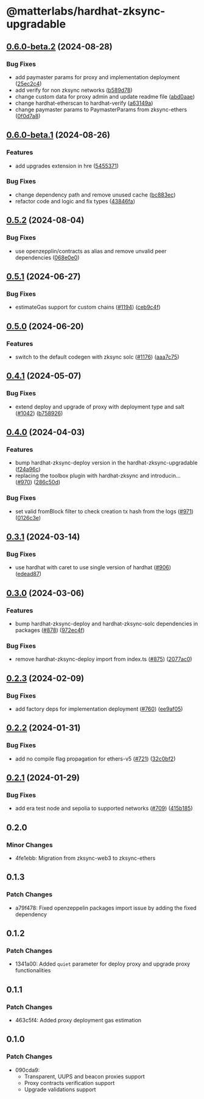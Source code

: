 # @matterlabs/hardhat-zksync-upgradable

## [0.6.0-beta.2](https://github.com/matter-labs/hardhat-zksync/compare/@matterlabs/hardhat-zksync-upgradable-v0.6.0-beta.1...@matterlabs/hardhat-zksync-upgradable-v0.6.0-beta.2) (2024-08-28)


### Bug Fixes

* add paymaster params for proxy and implementation deployment ([25ec2c4](https://github.com/matter-labs/hardhat-zksync/commit/25ec2c40c11447d4e6e63976e0d0dcc64d2e916a))
* add verify for non zksync networks ([b589d78](https://github.com/matter-labs/hardhat-zksync/commit/b589d78895ab6d7a4898bef954c9e7cb67c728d3))
* change custom data for proxy admin and update readme file ([abd0aae](https://github.com/matter-labs/hardhat-zksync/commit/abd0aaeb80063ed9b417af70538c01b067c8d4d5))
* change hardhat-etherscan to hardhat-verify ([a63149a](https://github.com/matter-labs/hardhat-zksync/commit/a63149a6d2a7e5aea2acc5b7c3f432821b4a3f4b))
* change paymaster params to PaymasterParams from zksync-ethers ([0f0d7a8](https://github.com/matter-labs/hardhat-zksync/commit/0f0d7a883191e4a7294db017fcd099caa3fcc2b6))

## [0.6.0-beta.1](https://github.com/matter-labs/hardhat-zksync/compare/@matterlabs/hardhat-zksync-upgradable-v0.5.2...@matterlabs/hardhat-zksync-upgradable-v0.6.0-beta.1) (2024-08-26)


### Features

* add upgrades extension in hre ([5455371](https://github.com/matter-labs/hardhat-zksync/commit/5455371ce2fc47eee3d0ccdc210a3b90356afdd4))


### Bug Fixes

* change dependency path and remove unused cache ([bc883ec](https://github.com/matter-labs/hardhat-zksync/commit/bc883ec9db923598a470e3c0682b5d3615764368))
* refactor code and logic and fix types ([43846fa](https://github.com/matter-labs/hardhat-zksync/commit/43846faa4d46aab40462053a2b342725095a574e))

## [0.5.2](https://github.com/matter-labs/hardhat-zksync/compare/@matterlabs/hardhat-zksync-upgradable-v0.5.1...@matterlabs/hardhat-zksync-upgradable-v0.5.2) (2024-08-04)


### Bug Fixes

* use openzepplin/contracts as alias and remove unvalid peer dependencies ([068e0e0](https://github.com/matter-labs/hardhat-zksync/commit/068e0e0c265fb3b4853727553b72c3be77dd75d8))

## [0.5.1](https://github.com/matter-labs/hardhat-zksync/compare/@matterlabs/hardhat-zksync-upgradable-v0.5.0...@matterlabs/hardhat-zksync-upgradable-v0.5.1) (2024-06-27)


### Bug Fixes

* estimateGas support for custom chains ([#1194](https://github.com/matter-labs/hardhat-zksync/issues/1194)) ([ceb9c4f](https://github.com/matter-labs/hardhat-zksync/commit/ceb9c4f1dc0fbb33b42acfa480f7012d86501c40))

## [0.5.0](https://github.com/matter-labs/hardhat-zksync/compare/@matterlabs/hardhat-zksync-upgradable-v0.4.1...@matterlabs/hardhat-zksync-upgradable-v0.5.0) (2024-06-20)


### Features

* switch to the default codegen with zksync solc ([#1176](https://github.com/matter-labs/hardhat-zksync/issues/1176)) ([aaa7c75](https://github.com/matter-labs/hardhat-zksync/commit/aaa7c75a1c8094d52d880f8c14d3e6bdca28b07f))

## [0.4.1](https://github.com/matter-labs/hardhat-zksync/compare/@matterlabs/hardhat-zksync-upgradable-v0.4.0...@matterlabs/hardhat-zksync-upgradable-v0.4.1) (2024-05-07)


### Bug Fixes

* extend deploy and upgrade of proxy with deployment type and salt ([#1042](https://github.com/matter-labs/hardhat-zksync/issues/1042)) ([b758926](https://github.com/matter-labs/hardhat-zksync/commit/b758926507e8ade096603ed0db2cb99eaefcc0dd))

## [0.4.0](https://github.com/matter-labs/hardhat-zksync/compare/@matterlabs/hardhat-zksync-upgradable-v0.3.1...@matterlabs/hardhat-zksync-upgradable-v0.4.0) (2024-04-03)


### Features

* bump hardhat-zksync-deploy version in the hardhat-zksync-upgradable ([f24a96c](https://github.com/matter-labs/hardhat-zksync/commit/f24a96cd154a59803b8e467918719821572ca529))
* replacing the toolbox plugin with hardhat-zksync and introducin… ([#970](https://github.com/matter-labs/hardhat-zksync/issues/970)) ([286c50d](https://github.com/matter-labs/hardhat-zksync/commit/286c50dc3ea36ff1ca277c07c8cb66200e625fc2))


### Bug Fixes

* set valid fromBlock filter to check creation tx hash from the logs ([#971](https://github.com/matter-labs/hardhat-zksync/issues/971)) ([0126c3e](https://github.com/matter-labs/hardhat-zksync/commit/0126c3ee94ef6503a50bffb0db6a8e1c3ef791fe))

## [0.3.1](https://github.com/matter-labs/hardhat-zksync/compare/@matterlabs/hardhat-zksync-upgradable-v0.3.0...@matterlabs/hardhat-zksync-upgradable-v0.3.1) (2024-03-14)


### Bug Fixes

* use hardhat with caret to use single version of hardhat ([#906](https://github.com/matter-labs/hardhat-zksync/issues/906)) ([edead87](https://github.com/matter-labs/hardhat-zksync/commit/edead87ed1f2e0d495918fe8b8a68d0e378b76b0))

## [0.3.0](https://github.com/matter-labs/hardhat-zksync/compare/@matterlabs/hardhat-zksync-upgradable-v0.2.3...@matterlabs/hardhat-zksync-upgradable-v0.3.0) (2024-03-06)


### Features

* bump hardhat-zksync-deploy and hardhat-zksync-solc dependencies in packages ([#878](https://github.com/matter-labs/hardhat-zksync/issues/878)) ([972ec4f](https://github.com/matter-labs/hardhat-zksync/commit/972ec4f44fca7619182ae3400cf209e50a45905a))


### Bug Fixes

* remove hardhat-zksync-deploy import from index.ts ([#875](https://github.com/matter-labs/hardhat-zksync/issues/875)) ([2077ac0](https://github.com/matter-labs/hardhat-zksync/commit/2077ac0e3d6801ddff8d6e072a816458e60087fd))

## [0.2.3](https://github.com/matter-labs/hardhat-zksync/compare/@matterlabs/hardhat-zksync-upgradable-v0.2.2...@matterlabs/hardhat-zksync-upgradable-v0.2.3) (2024-02-09)


### Bug Fixes

* add factory deps for implementation deployment ([#760](https://github.com/matter-labs/hardhat-zksync/issues/760)) ([ee9af05](https://github.com/matter-labs/hardhat-zksync/commit/ee9af05e7f37ef7e14e9e8cda2112306c2af9fb1))

## [0.2.2](https://github.com/matter-labs/hardhat-zksync/compare/@matterlabs/hardhat-zksync-upgradable-v0.2.1...@matterlabs/hardhat-zksync-upgradable-v0.2.2) (2024-01-31)


### Bug Fixes

* add no compile flag propagation for ethers-v5 ([#721](https://github.com/matter-labs/hardhat-zksync/issues/721)) ([32c0bf2](https://github.com/matter-labs/hardhat-zksync/commit/32c0bf227d8c3011cc0910e01cb33deba88b4125))

## [0.2.1](https://github.com/matter-labs/hardhat-zksync/compare/@matterlabs/hardhat-zksync-upgradable@0.2.0...@matterlabs/hardhat-zksync-upgradable-v0.2.1) (2024-01-29)


### Bug Fixes

* add era test node and sepolia to supported networks ([#709](https://github.com/matter-labs/hardhat-zksync/issues/709)) ([415b185](https://github.com/matter-labs/hardhat-zksync/commit/415b185182028d96ddce13a76c718290f2568f62))

## 0.2.0

### Minor Changes

- 4fe1ebb: Migration from zksync-web3 to zksync-ethers

## 0.1.3

### Patch Changes

- a79f478: Fixed openzeppelin packages import issue by adding the fixed dependency

## 0.1.2

### Patch Changes

- 1341a00: Added `quiet` parameter for deploy proxy and upgrade proxy functionalities

## 0.1.1

### Patch Changes

- 463c5f4: Added proxy deployment gas estimation

## 0.1.0

### Patch Changes

- 090cda9:
  - Transparent, UUPS and beacon proxies support
  - Proxy contracts verification support
  - Upgrade validations support
